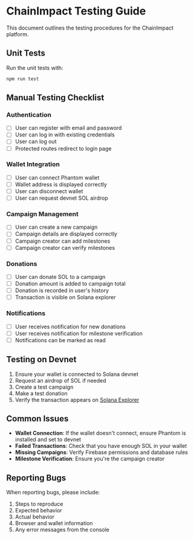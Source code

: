 # ChainImpact Testing Guide

This document outlines the testing procedures for the ChainImpact platform.

## Unit Tests

Run the unit tests with:

```bash
npm run test
```

## Manual Testing Checklist

### Authentication

- [ ] User can register with email and password
- [ ] User can log in with existing credentials
- [ ] User can log out
- [ ] Protected routes redirect to login page

### Wallet Integration

- [ ] User can connect Phantom wallet
- [ ] Wallet address is displayed correctly
- [ ] User can disconnect wallet
- [ ] User can request devnet SOL airdrop

### Campaign Management

- [ ] User can create a new campaign
- [ ] Campaign details are displayed correctly
- [ ] Campaign creator can add milestones
- [ ] Campaign creator can verify milestones

### Donations

- [ ] User can donate SOL to a campaign
- [ ] Donation amount is added to campaign total
- [ ] Donation is recorded in user's history
- [ ] Transaction is visible on Solana explorer

### Notifications

- [ ] User receives notification for new donations
- [ ] User receives notification for milestone verification
- [ ] Notifications can be marked as read

## Testing on Devnet

1. Ensure your wallet is connected to Solana devnet
2. Request an airdrop of SOL if needed
3. Create a test campaign
4. Make a test donation
5. Verify the transaction appears on [Solana Explorer](https://explorer.solana.com/?cluster=devnet)

## Common Issues

- **Wallet Connection**: If the wallet doesn't connect, ensure Phantom is installed and set to devnet
- **Failed Transactions**: Check that you have enough SOL in your wallet
- **Missing Campaigns**: Verify Firebase permissions and database rules
- **Milestone Verification**: Ensure you're the campaign creator

## Reporting Bugs

When reporting bugs, please include:

1. Steps to reproduce
2. Expected behavior
3. Actual behavior
4. Browser and wallet information
5. Any error messages from the console